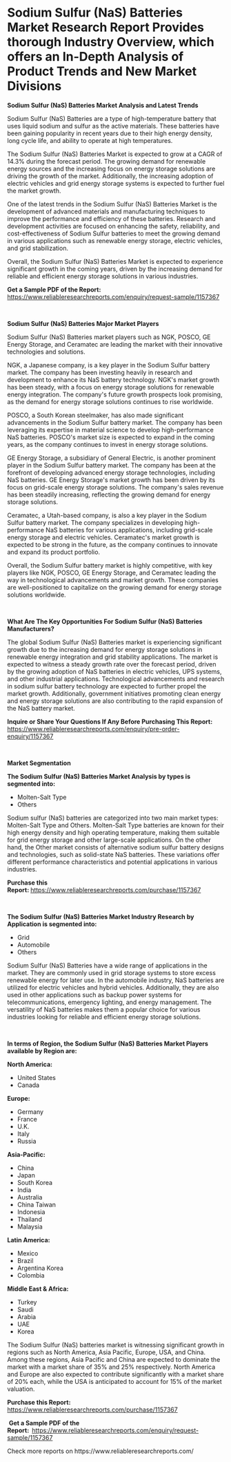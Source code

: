 <p><h1>Sodium Sulfur (NaS) Batteries Market Research Report Provides thorough Industry Overview, which offers an In-Depth Analysis of Product Trends and New Market Divisions</h1></p><p><strong>Sodium Sulfur (NaS) Batteries Market Analysis and Latest Trends</strong></p>
<p><p>Sodium Sulfur (NaS) Batteries are a type of high-temperature battery that uses liquid sodium and sulfur as the active materials. These batteries have been gaining popularity in recent years due to their high energy density, long cycle life, and ability to operate at high temperatures.</p><p>The Sodium Sulfur (NaS) Batteries Market is expected to grow at a CAGR of 14.3% during the forecast period. The growing demand for renewable energy sources and the increasing focus on energy storage solutions are driving the growth of the market. Additionally, the increasing adoption of electric vehicles and grid energy storage systems is expected to further fuel the market growth.</p><p>One of the latest trends in the Sodium Sulfur (NaS) Batteries Market is the development of advanced materials and manufacturing techniques to improve the performance and efficiency of these batteries. Research and development activities are focused on enhancing the safety, reliability, and cost-effectiveness of Sodium Sulfur batteries to meet the growing demand in various applications such as renewable energy storage, electric vehicles, and grid stabilization.</p><p>Overall, the Sodium Sulfur (NaS) Batteries Market is expected to experience significant growth in the coming years, driven by the increasing demand for reliable and efficient energy storage solutions in various industries.</p></p>
<p><strong>Get a Sample PDF of the Report:&nbsp;</strong> <a href="https://www.reliableresearchreports.com/enquiry/request-sample/1157367">https://www.reliableresearchreports.com/enquiry/request-sample/1157367</a></p>
<p>&nbsp;</p>
<p><strong>Sodium Sulfur (NaS) Batteries Major Market Players</strong></p>
<p><p>Sodium Sulfur (NaS) Batteries market players such as NGK, POSCO, GE Energy Storage, and Ceramatec are leading the market with their innovative technologies and solutions. </p><p>NGK, a Japanese company, is a key player in the Sodium Sulfur battery market. The company has been investing heavily in research and development to enhance its NaS battery technology. NGK's market growth has been steady, with a focus on energy storage solutions for renewable energy integration. The company's future growth prospects look promising, as the demand for energy storage solutions continues to rise worldwide.</p><p>POSCO, a South Korean steelmaker, has also made significant advancements in the Sodium Sulfur battery market. The company has been leveraging its expertise in material science to develop high-performance NaS batteries. POSCO's market size is expected to expand in the coming years, as the company continues to invest in energy storage solutions.</p><p>GE Energy Storage, a subsidiary of General Electric, is another prominent player in the Sodium Sulfur battery market. The company has been at the forefront of developing advanced energy storage technologies, including NaS batteries. GE Energy Storage's market growth has been driven by its focus on grid-scale energy storage solutions. The company's sales revenue has been steadily increasing, reflecting the growing demand for energy storage solutions.</p><p>Ceramatec, a Utah-based company, is also a key player in the Sodium Sulfur battery market. The company specializes in developing high-performance NaS batteries for various applications, including grid-scale energy storage and electric vehicles. Ceramatec's market growth is expected to be strong in the future, as the company continues to innovate and expand its product portfolio. </p><p>Overall, the Sodium Sulfur battery market is highly competitive, with key players like NGK, POSCO, GE Energy Storage, and Ceramatec leading the way in technological advancements and market growth. These companies are well-positioned to capitalize on the growing demand for energy storage solutions worldwide.</p></p>
<p>&nbsp;</p>
<p><strong>What Are The Key Opportunities For Sodium Sulfur (NaS) Batteries Manufacturers?</strong></p>
<p><p>The global Sodium Sulfur (NaS) Batteries market is experiencing significant growth due to the increasing demand for energy storage solutions in renewable energy integration and grid stability applications. The market is expected to witness a steady growth rate over the forecast period, driven by the growing adoption of NaS batteries in electric vehicles, UPS systems, and other industrial applications. Technological advancements and research in sodium sulfur battery technology are expected to further propel the market growth. Additionally, government initiatives promoting clean energy and energy storage solutions are also contributing to the rapid expansion of the NaS battery market.</p></p>
<p><strong>Inquire or Share Your Questions If Any Before Purchasing This Report:</strong> <a href="https://www.reliableresearchreports.com/enquiry/pre-order-enquiry/1157367">https://www.reliableresearchreports.com/enquiry/pre-order-enquiry/1157367</a></p>
<p>&nbsp;</p>
<p><strong>Market Segmentation</strong></p>
<p><strong>The Sodium Sulfur (NaS) Batteries Market Analysis by types is segmented into:</strong></p>
<p><ul><li>Molten-Salt Type</li><li>Others</li></ul></p>
<p><p>Sodium sulfur (NaS) batteries are categorized into two main market types: Molten-Salt Type and Others. Molten-Salt Type batteries are known for their high energy density and high operating temperature, making them suitable for grid energy storage and other large-scale applications. On the other hand, the Other market consists of alternative sodium sulfur battery designs and technologies, such as solid-state NaS batteries. These variations offer different performance characteristics and potential applications in various industries.</p></p>
<p><strong>Purchase this Report:&nbsp;</strong><a href="https://www.reliableresearchreports.com/purchase/1157367">https://www.reliableresearchreports.com/purchase/1157367</a></p>
<p>&nbsp;</p>
<p><strong>The Sodium Sulfur (NaS) Batteries Market Industry Research by Application is segmented into:</strong></p>
<p><ul><li>Grid</li><li>Automobile</li><li>Others</li></ul></p>
<p><p>Sodium Sulfur (NaS) Batteries have a wide range of applications in the market. They are commonly used in grid storage systems to store excess renewable energy for later use. In the automobile industry, NaS batteries are utilized for electric vehicles and hybrid vehicles. Additionally, they are also used in other applications such as backup power systems for telecommunications, emergency lighting, and energy management. The versatility of NaS batteries makes them a popular choice for various industries looking for reliable and efficient energy storage solutions.</p></p>
<p>&nbsp;</p>
<p><strong>In terms of Region, the Sodium Sulfur (NaS) Batteries Market Players available by Region are:</strong></p>
<p>
    <p> <strong> North America: </strong>
        <ul>
            <li>United States</li>
            <li>Canada</li>
        </ul>
        </p> 
    <p> <strong> Europe: </strong>
        <ul>
            <li>Germany</li>
            <li>France</li>
            <li>U.K.</li>
            <li>Italy</li>
            <li>Russia</li>
        </ul>
        </p> 
    <p> <strong> Asia-Pacific: </strong>
        <ul>
            <li>China</li>
            <li>Japan</li>
            <li>South Korea</li>
            <li>India</li>
            <li>Australia</li>
            <li>China Taiwan</li>
            <li>Indonesia</li>
            <li>Thailand</li>
            <li>Malaysia</li>
        </ul>
        </p> 
    <p> <strong> Latin America: </strong>
        <ul>
            <li>Mexico</li>
            <li>Brazil</li>
            <li>Argentina Korea</li>
            <li>Colombia</li>
        </ul>
        </p> 
    <p> <strong> Middle East & Africa: </strong>
        <ul>
            <li>Turkey</li>
            <li>Saudi</li>
            <li>Arabia</li>
            <li>UAE</li>
            <li>Korea</li>
        </ul>
    </p>
    </p>
<p><p>The Sodium Sulfur (NaS) batteries market is witnessing significant growth in regions such as North America, Asia Pacific, Europe, USA, and China. Among these regions, Asia Pacific and China are expected to dominate the market with a market share of 35% and 25% respectively. North America and Europe are also expected to contribute significantly with a market share of 20% each, while the USA is anticipated to account for 15% of the market valuation.</p></p>
<p><strong>Purchase this Report: </strong><a href="https://www.reliableresearchreports.com/purchase/1157367">https://www.reliableresearchreports.com/purchase/1157367</a></p>
<p>&nbsp;<strong>Get a Sample PDF of the Report:&nbsp;&nbsp;</strong><a href="https://www.reliableresearchreports.com/enquiry/request-sample/1157367">https://www.reliableresearchreports.com/enquiry/request-sample/1157367</a></p>
<p><strong></strong></p>
<p>Check more reports on https://www.reliableresearchreports.com/</p>